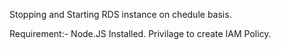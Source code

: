 Stopping and Starting RDS instance on chedule basis.

Requirement:-
  Node.JS Installed.
  Privilage to create IAM Policy.

